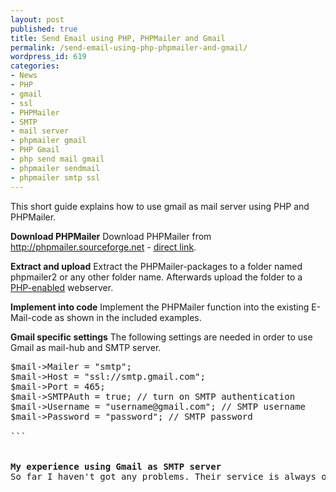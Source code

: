 ```yaml
---
layout: post
published: true
title: Send Email using PHP, PHPMailer and Gmail
permalink: /send-email-using-php-phpmailer-and-gmail/
wordpress_id: 619
categories:
- News
- PHP
- gmail
- ssl
- PHPMailer
- SMTP
- mail server
- phpmailer gmail
- PHP Gmail
- php send mail gmail
- phpmailer sendmail
- phpmailer smtp ssl
---
```



This short guide explains how to use gmail as mail server using PHP and PHPMailer.

<strong>Download PHPMailer</strong>
Download PHPMailer from <a href="http://phpmailer.worxware.com/">http://phpmailer.sourceforge.net</a> - <a href="http://sourceforge.net/projects/phpmailer/files/">direct link</a>.

<strong>Extract and upload</strong>
Extract the PHPMailer-packages to a folder named phpmailer2 or any other folder name. Afterwards upload the folder to a <a href="http://php.net/">PHP-enabled</a> webserver.

<strong>Implement into code</strong>
Implement the PHPMailer function into the existing E-Mail-code as shown in the included examples.

<strong>Gmail specific settings</strong>
The following settings are needed in order to use Gmail as mail-hub and SMTP server.

<pre name="code" class="php">
$mail->Mailer = "smtp";
$mail->Host = "ssl://smtp.gmail.com";
$mail->Port = 465;
$mail->SMTPAuth = true; // turn on SMTP authentication
$mail->Username = "username@gmail.com"; // SMTP username
$mail->Password = "password"; // SMTP password

```


<strong>My experience using Gmail as SMTP server</strong>
So far I haven't got any problems. Their service is always online and available, which is quite opposite to what I have experienced with my low budget hosting provider so far.
